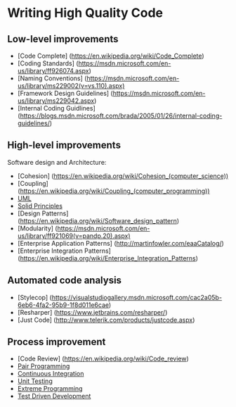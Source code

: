 # Writing High Quality Code

## Low-level improvements

* [Code Complete] (https://en.wikipedia.org/wiki/Code_Complete)
* [Coding Standards] (https://msdn.microsoft.com/en-us/library/ff926074.aspx)
* [Naming Conventions] (https://msdn.microsoft.com/en-us/library/ms229002(v=vs.110).aspx)
* [Framework Design Guidelines] (https://msdn.microsoft.com/en-us/library/ms229042.aspx)
* [Internal Coding Guidlines] (https://blogs.msdn.microsoft.com/brada/2005/01/26/internal-coding-guidelines/)

## High-level improvements

Software design and Architecture:

* [Cohesion] (https://en.wikipedia.org/wiki/Cohesion_(computer_science))
* [Coupling] (https://en.wikipedia.org/wiki/Coupling_(computer_programming))
* [UML](https://en.wikipedia.org/wiki/Unified_Modeling_Language)
* [Solid Principles](http://www.codeproject.com/Articles/703634/SOLID-architecture-principles-using-simple-Csharp)
* [Design Patterns] (https://en.wikipedia.org/wiki/Software_design_pattern)
* [Modularity] (https://msdn.microsoft.com/en-us/library/ff921069(v=pandp.20).aspx)
* [Enterprise Application Patterns] (http://martinfowler.com/eaaCatalog/)
* [Enterprise Integration Patterns] (https://en.wikipedia.org/wiki/Enterprise_Integration_Patterns)


## Automated code analysis

* [Stylecop] (https://visualstudiogallery.msdn.microsoft.com/cac2a05b-6eb6-4fa2-95b9-1f8d011e6cae)
* [Resharper] (https://www.jetbrains.com/resharper/)
* [Just Code] (http://www.telerik.com/products/justcode.aspx)

## Process improvement
* [Code Review] (https://en.wikipedia.org/wiki/Code_review)
* [Pair Programming](https://en.wikipedia.org/wiki/Pair_programming)
* [Continuous Integration](https://en.wikipedia.org/wiki/Continuous_integration)
* [Unit Testing](https://en.wikipedia.org/wiki/Unit_testing)
* [Extreme Programming](https://en.wikipedia.org/wiki/Extreme_programming)
* [Test Driven Development](https://en.wikipedia.org/wiki/Test-driven_development)

